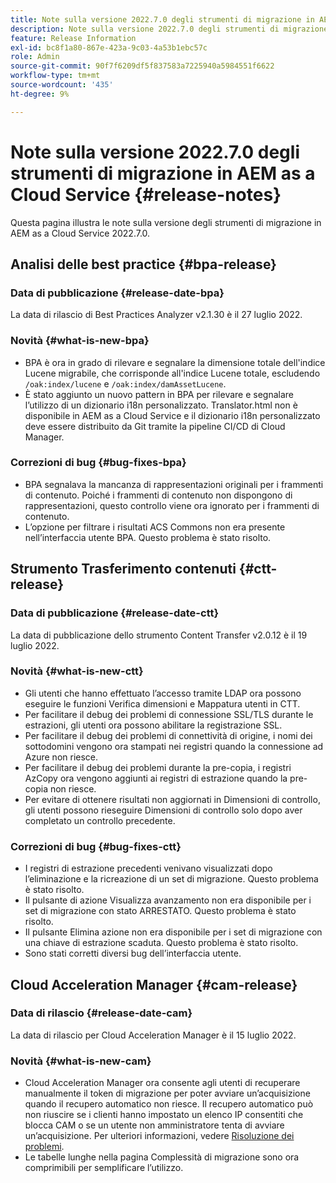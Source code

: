 ```yaml
---
title: Note sulla versione 2022.7.0 degli strumenti di migrazione in AEM as a Cloud Service
description: Note sulla versione 2022.7.0 degli strumenti di migrazione in AEM as a Cloud Service
feature: Release Information
exl-id: bc8f1a80-867e-423a-9c03-4a53b1ebc57c
role: Admin
source-git-commit: 90f7f6209df5f837583a7225940a5984551f6622
workflow-type: tm+mt
source-wordcount: '435'
ht-degree: 9%

---
```


# Note sulla versione 2022.7.0 degli strumenti di migrazione in AEM as a Cloud Service {#release-notes}

Questa pagina illustra le note sulla versione degli strumenti di migrazione in AEM as a Cloud Service 2022.7.0.

## Analisi delle best practice {#bpa-release}

### Data di pubblicazione {#release-date-bpa}

La data di rilascio di Best Practices Analyzer v2.1.30 è il 27 luglio 2022.

### Novità {#what-is-new-bpa}

* BPA è ora in grado di rilevare e segnalare la dimensione totale dell&#39;indice Lucene migrabile, che corrisponde all&#39;indice Lucene totale, escludendo `/oak:index/lucene` e `/oak:index/damAssetLucene`.
* È stato aggiunto un nuovo pattern in BPA per rilevare e segnalare l’utilizzo di un dizionario i18n personalizzato. Translator.html non è disponibile in AEM as a Cloud Service e il dizionario i18n personalizzato deve essere distribuito da Git tramite la pipeline CI/CD di Cloud Manager.

### Correzioni di bug {#bug-fixes-bpa}

* BPA segnalava la mancanza di rappresentazioni originali per i frammenti di contenuto. Poiché i frammenti di contenuto non dispongono di rappresentazioni, questo controllo viene ora ignorato per i frammenti di contenuto.
* L’opzione per filtrare i risultati ACS Commons non era presente nell’interfaccia utente BPA. Questo problema è stato risolto.

## Strumento Trasferimento contenuti {#ctt-release}

### Data di pubblicazione {#release-date-ctt}

La data di pubblicazione dello strumento Content Transfer v2.0.12 è il 19 luglio 2022.

### Novità {#what-is-new-ctt}

* Gli utenti che hanno effettuato l’accesso tramite LDAP ora possono eseguire le funzioni Verifica dimensioni e Mappatura utenti in CTT.
* Per facilitare il debug dei problemi di connessione SSL/TLS durante le estrazioni, gli utenti ora possono abilitare la registrazione SSL.
* Per facilitare il debug dei problemi di connettività di origine, i nomi dei sottodomini vengono ora stampati nei registri quando la connessione ad Azure non riesce.
* Per facilitare il debug dei problemi durante la pre-copia, i registri AzCopy ora vengono aggiunti ai registri di estrazione quando la pre-copia non riesce.
* Per evitare di ottenere risultati non aggiornati in Dimensioni di controllo, gli utenti possono rieseguire Dimensioni di controllo solo dopo aver completato un controllo precedente.

### Correzioni di bug {#bug-fixes-ctt}

* I registri di estrazione precedenti venivano visualizzati dopo l’eliminazione e la ricreazione di un set di migrazione. Questo problema è stato risolto.
* Il pulsante di azione Visualizza avanzamento non era disponibile per i set di migrazione con stato ARRESTATO. Questo problema è stato risolto.
* Il pulsante Elimina azione non era disponibile per i set di migrazione con una chiave di estrazione scaduta. Questo problema è stato risolto.
* Sono stati corretti diversi bug dell’interfaccia utente.

## Cloud Acceleration Manager {#cam-release}

### Data di rilascio {#release-date-cam}

La data di rilascio per Cloud Acceleration Manager è il 15 luglio 2022.

### Novità {#what-is-new-cam}

* Cloud Acceleration Manager ora consente agli utenti di recuperare manualmente il token di migrazione per poter avviare un’acquisizione quando il recupero automatico non riesce. Il recupero automatico può non riuscire se i clienti hanno impostato un elenco IP consentiti che blocca CAM o se un utente non amministratore tenta di avviare un’acquisizione. Per ulteriori informazioni, vedere [Risoluzione dei problemi](/help/journey-migration/content-transfer-tool/using-content-transfer-tool/ingesting-content.md#troubleshooting).
* Le tabelle lunghe nella pagina Complessità di migrazione sono ora comprimibili per semplificare l’utilizzo.
